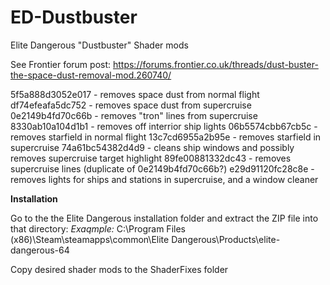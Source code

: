 # ED-Dustbuster
Elite Dangerous "Dustbuster" Shader mods 

See Frontier forum post: https://forums.frontier.co.uk/threads/dust-buster-the-space-dust-removal-mod.260740/

5f5a888d3052e017 - removes space dust from normal flight
df74efeafa5dc752 - removes space dust from supercruise
0e2149b4fd70c66b - removes "tron" lines from supercruise
8330ab10a104d1b1 - removes off interrior ship lights
06b5574cbb67cb5c - removes starfield in normal flight
13c7cd6955a2b95e - removes starfield in supercruise
74a61bc54382d4d9 - cleans ship windows and possibly removes supercruise target highlight
89fe00881332dc43 - removes supercruise lines (duplicate of 0e2149b4fd70c66b?)
e29d91120fc28c8e - removes lights for ships and stations in supercruise, and a window cleaner

**Installation**

Go to the the Elite Dangerous installation folder and extract the ZIP file into that directory:
*Exaqmple:* C:\Program Files (x86)\Steam\steamapps\common\Elite Dangerous\Products\elite-dangerous-64

Copy desired shader mods to the ShaderFixes folder
